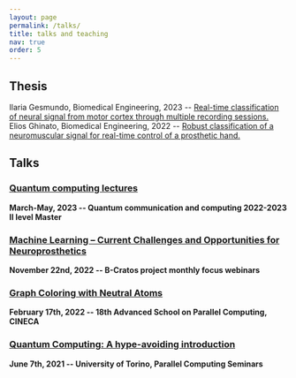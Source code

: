 ```yaml
---
layout: page
permalink: /talks/
title: talks and teaching
nav: true
order: 5
---
```

## Thesis
Ilaria Gesmundo, Biomedical Engineering, 2023 -- [Real-time classification of neural signal from motor cortex through multiple recording sessions.](http://webthesis.biblio.polito.it/id/eprint/26139)
Elios Ghinato, Biomedical Engineering, 2022 -- [Robust classification of a neuromuscular signal for real-time control of a prosthetic hand.](http://webthesis.biblio.polito.it/id/eprint/25770)

## Talks
### [Quantum computing lectures](https://didattica.polito.it/zxd/b5eda0a74558a342cf659187f06f746f/9dde3c1deee7c791026d6a0ac91322bb/e460136d06fca2b9e050c0828c3749ca?1658471882485)
**March-May, 2023 -- Quantum communication and computing 2022-2023 II level Master**

### [Machine Learning – Current Challenges and Opportunities for Neuroprosthetics](https://www.b-cratos.eu/events/)
**November 22nd, 2022 -- B-Cratos project monthly focus webinars**

### [Graph Coloring with Neutral Atoms](https://events.prace-ri.eu/event/1327/)
**February 17th, 2022 -- 18th Advanced School on Parallel Computing, CINECA**

### [Quantum Computing: A hype-avoiding introduction](https://alpha.di.unito.it/seminars/)
**June 7th, 2021 -- University of Torino, Parallel Computing Seminars**